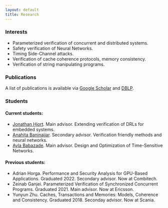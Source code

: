 ```yaml
---
layout: default
title: Research
---
```


<div class="post">
	<h3>Interests</h3>
	<ul>
  		<li>Parameterized verification of concurrent and distributed systems.</li>	
		<li>Safety verification of Neural Networks.</li>
  		<li>Timing Side-Channel attacks.</li>
		<li>Verification of cache coherence protocols, memory consistency.</li>
		<li>Verification of string manipulating programs.</li>
  	</ul>
	<h3>Publications</h3>
	<p>A list of publications is available via <a href="https://scholar.google.com/citations?user=NHzseuEAAAAJ&hl=sv&oi=ao">Google Scholar</a>
	and <a href="https://dblp.org/pid/06/0.html">DBLP</a>.</p>
	<h3>Students</h3>
	<h4>Current students:</h4>
	<ul>
	  <li><a href="https://liu.se/medarbetare/jonhj37">Jonathan Hjort</a>. Main advisor. Extending verification of DRLs for embedded systems.</li>
  	  <!-- <li><a href="https://liu.se/medarbetare/kamho23">Kamran Hosseini</a>. Main advisor. Developing and exploiting verification methods for neural networks.</li> -->
  	  <li><a href="https://portal.research.lu.se/en/persons/anahita-baninajjar">Anahita Baninajjar</a>. Secondary advisor. Verification friendly methods and neural networks.</li>
  	  <li><a href="https://liu.se/en/employee/aylba04">Ayla Babazade</a>. Main advisor. Design and Optimization of Time-Sensitive Networks. </li>		
  	</ul>
	<h4>Previous students:</h4>
	<ul>	
  		<li> Adrian Horga. Performance and Security Analysis for GPU-Based Applications. Graduated 2022. Secondary advisor. Now at Combitech.</li>
  		<li> Zeinab Ganjei. Parameterized Verification of Synchronized Concurrent Programs. Graduated 2021. Main advisor. Now at Ericsson.</li>
  		<li> Yunyun Zhu. Caches, Transactions and Memories: Models, Coherence and Consistency. Graduated 2018. Seconday advisor. Now at Scania.</li>		
  	</ul>

</div>
